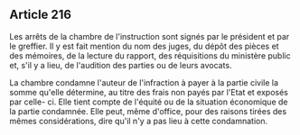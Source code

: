 Article 216
----
Les arrêts de la chambre de l'instruction sont signés par le président et par le
greffier. Il y est fait mention du nom des juges, du dépôt des pièces et des
mémoires, de la lecture du rapport, des réquisitions du ministère public et,
s'il y a lieu, de l'audition des parties ou de leurs avocats.

La chambre condamne l'auteur de l'infraction à payer à la partie civile la somme
qu'elle détermine, au titre des frais non payés par l'Etat et exposés par celle-
ci. Elle tient compte de l'équité ou de la situation économique de la partie
condamnée. Elle peut, même d'office, pour des raisons tirées des mêmes
considérations, dire qu'il n'y a pas lieu à cette condamnation.
